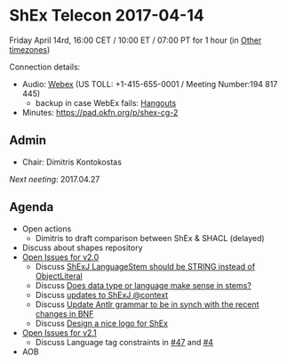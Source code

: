 # ShEx Telecon 2017-04-14

Friday April 14rd, 16:00 CET / 10:00 ET / 07:00 PT for 1 hour (in [Other timezones](https://www.timeanddate.com/worldclock/fixedtime.html?msg=ShEx+CG&iso=20170414T16&p1=195&ah=1))

Connection details:

* Audio: [Webex](https://meetings.webex.com/collabs/#/meetings/detail?uuid=M8UZYRTWYJVPMQ7UMX4B8Q7HNH-JV0D&rnd=444697.95318
) (US TOLL: +1-415-655-0001 / 
Meeting Number:194 817 445)
  * backup in case WebEx fails: [Hangouts](http://tinyurl.com/ShEx-hangouts)
* Minutes: https://pad.okfn.org/p/shex-cg-2

## Admin

 * Chair: Dimitris Kontokostas

*Next neeting*: 2017.04.27

## Agenda 
 * Open actions
   * Dimitris to draft comparison between ShEx & SHACL (delayed)
 * Discuss about shapes repository
 * [Open Issues for v2.0](https://github.com/shexSpec/shex/issues?q=is%3Aopen+is%3Aissue+milestone%3A2.0)
   * Discuss [ShExJ LanguageStem should be STRING instead of ObjectLiteral](https://github.com/shexSpec/shex/issues/54)
   * Discuss [Does data type or language make sense in stems?](https://github.com/shexSpec/shex/issues/55)
   * Discuss [updates to ShExJ @context](https://github.com/shexSpec/shex/issues/56)
   * Discuss [Update Antlr grammar to be in synch with the recent changes in BNF](https://github.com/shexSpec/shex/issues/39)
   * Discuss [Design a nice logo for ShEx](https://github.com/shexSpec/shex/issues/26)
 * [Open Issues for v2.1](https://github.com/shexSpec/shex/issues?q=is%3Aopen+is%3Aissue+milestone%3A2.1)
   * Discuss Language tag constraints in [#47](https://github.com/shexSpec/shex/issues/47) and [#4](https://github.com/shexSpec/shex/issues/4)
 * AOB 
